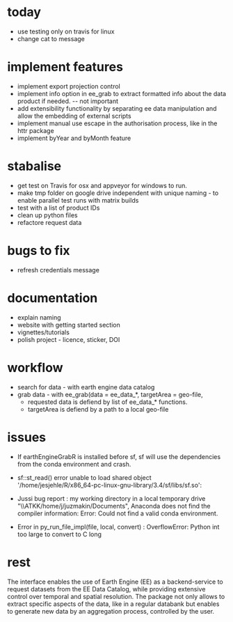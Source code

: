 # today

* use testing only on travis for linux
* change cat to message

# implement features

* implement export projection control
* implement info option in ee_grab to extract formatted info about the data product if needed. -- not important
* add extensibility functionality by separating ee data manipulation and allow the embedding of external scripts
* implement manual use escape in the authorisation process, like in the httr package
* implement byYear and byMonth feature


# stabalise

* get test on Travis for osx and appveyor for windows to run.
* make tmp folder on google drive independent with unique naming - to enable parallel test runs with matrix builds
* test with a list of product IDs
* clean up python files
* refactore request data

# bugs to fix

* refresh credentials message

# documentation

* explain naming
* website with getting started section
* vignettes/tutorials
* polish project - licence, sticker, DOI

# workflow

* search for data - with earth engine data catalog
* grab data - with ee_grab(data = ee_data_*, targetArea = geo-file, 
  * requested data is defiend by list of ee_data_* functions.
  * targetArea is defiend by a path to a local geo-file
  

# issues

* If earthEngineGrabR is installed before sf, sf will use the dependencies from the conda environment and crash.
* sf::st_read() error unable to load shared object '/home/jesjehle/R/x86_64-pc-linux-gnu-library/3.4/sf/libs/sf.so':
* Jussi bug report : my working directory in a local temporary drive "\\\\ATKK/home/j/juzmakin/Documents", Anaconda does not find the compiler information: Error: Could not find a valid conda environment. 

* Error in py_run_file_impl(file, local, convert) : OverflowError: Python int too large to convert to C long

# rest

The interface enables the use of Earth Engine (EE) as a backend-service to request datasets from the EE Data Catalog, while providing extensive control over temporal and spatial resolution. The package not only allows to extract specific aspects of the data, like in a regular databank but enables to generate new data by an aggregation process, controlled by the user. 







